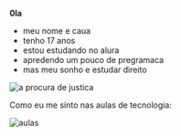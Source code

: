 **0la**
   - meu nome e caua
   - tenho 17 anos
   - estou estudando no alura
   - apredendo um pouco de pregramaca
  - mas meu sonho e estudar direito

![a procura de justica](https://media.tenor.com/zimx6TwpcdwAAAAM/bh187-justice-league.gif)

Como eu me sinto nas aulas de tecnologia:


![aulas](https://media.tenor.com/XsFYCdV_mfQAAAAM/cat-annoyed.gif)
